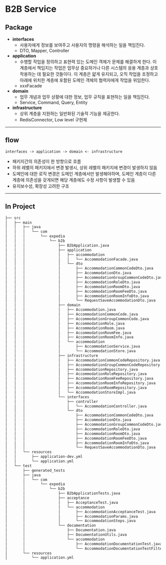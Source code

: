 # B2B Service
## Package

- __interfaces__
  - 사용자에게 정보를 보여주고 사용자의 명령을 해석하는 일을 책임진다.
  - DTO, Mapper, Controller
- __application__
  - 수행할 작업을 정의하고 표현력 있는 도메인 객체가 문제를 해결하게 한다. 이 계층에서 책임지는 작업은 업무상 중요하거나 다른 시스템의 응용 계층과 상호 작용하는 데 필요한 것들이다. 이 계층은 얇게 유지되고, 오직 작업을 조정하고 아래에 위치한 계층에 포함된 도메인 객체의 협력자에게 작업을 위임한다.
  - xxxFacade
- __domain__
  - 업무 개념과 업무 상황에 대한 정보, 업무 규칙을 표현하는 일을 책임진다.
  - Service, Command, Query, Entity
- __infrastructure__
  - 상위 계층을 지원하는 일반화된 기술적 기능을 제공한다.
  - RedisConnector, Low level 구현체
  
---

## flow
```
interfaces -> application -> domain <- infrastructure
```
- 패키지간의 의존성이 한 방향으로 흐름
- 하위 레벨의 패키지에서 변경 발생시, 상위 레벨의 패키지에 변경이 발생하지 않음
- 도메인에 대한 로직 변경은 도메인 계층에서만 발생해야하며, 도메인 계층이 다른 계층에 의존성을 갖게되면 해당 계층에도 수정 사항이 발생할 수 있음
- 유지보수성, 확장성 고려한 구조 

--- 

## In Project
```bash
├── src
│   ├── main
│   │   ├── java
│   │   │   └── com
│   │   │       └── expedia
│   │   │           └── b2b
│   │   │               ├── B2bApplication.java
│   │   │               ├── application
│   │   │               │   ├── accommodation
│   │   │               │   │   └── AccommodationFacade.java
│   │   │               │   └── dto
│   │   │               │       ├── AccommodationCommonCodeDto.java
│   │   │               │       ├── AccommodationDto.java
│   │   │               │       ├── AccommodationGroupCommonCodeDto.java
│   │   │               │       ├── AccommodationRoleDto.java
│   │   │               │       ├── AccommodationRoomDto.java
│   │   │               │       ├── AccommodationRoomFeeDto.java
│   │   │               │       ├── AccommodationRoomInfoDto.java
│   │   │               │       └── RequestSaveAccommodationDto.java
│   │   │               ├── domain
│   │   │               │   ├── Accommodation.java
│   │   │               │   ├── AccommodationCommonCode.java
│   │   │               │   ├── AccommodationGroupCommonCode.java
│   │   │               │   ├── AccommodationRole.java
│   │   │               │   ├── AccommodationRoom.java
│   │   │               │   ├── AccommodationRoomFee.java
│   │   │               │   ├── AccommodationRoomInfo.java
│   │   │               │   └── accommodation
│   │   │               │       ├── AccommodationService.java
│   │   │               │       └── AccommodationStore.java
│   │   │               ├── infrastructure
│   │   │               │   ├── AccommodationCommonCodeRepository.java
│   │   │               │   ├── AccommodationGroupCommonCodeRepository.java
│   │   │               │   ├── AccommodationRepository.java
│   │   │               │   ├── AccommodationRoleRepository.java
│   │   │               │   ├── AccommodationRoomFeeRepository.java
│   │   │               │   ├── AccommodationRoomInfoRepository.java
│   │   │               │   ├── AccommodationRoomRepository.java
│   │   │               │   └── AccommodationStoreImpl.java
│   │   │               └── interfaces
│   │   │                   ├── controller
│   │   │                   │   └── AccommodationController.java
│   │   │                   └── dto
│   │   │                       ├── AccommodationCommonCodeDto.java
│   │   │                       ├── AccommodationDto.java
│   │   │                       ├── AccommodationGroupCommonCodeDto.java
│   │   │                       ├── AccommodationRoleDto.java
│   │   │                       ├── AccommodationRoomDto.java
│   │   │                       ├── AccommodationRoomFeeDto.java
│   │   │                       ├── AccommodationRoomInfoDto.java
│   │   │                       └── RequestSaveAccommodationDto.java
│   │   └── resources
│   │       ├── application-dev.yml
│   │       └── application.yml
│   └── test
│       ├── generated_tests
│       ├── java
│       │   └── com
│       │       └── expedia
│       │           └── b2b
│       │               ├── B2bApplicationTests.java
│       │               ├── acceptance
│       │               │   ├── AcceptanceTest.java
│       │               │   └── accommodation
│       │               │       ├── AccommodationAcceptanceTest.java
│       │               │       ├── AccommodationParams.java
│       │               │       └── AccommodationSteps.java
│       │               └── documentation
│       │                   ├── Documentation.java
│       │                   ├── DocumentationUtils.java
│       │                   └── accommodation
│       │                       ├── AccommodationDocumentationTest.java
│       │                       └── AccommodationDocumentationTestFilter.java
│       └── resources
│           └── application.yml
```
